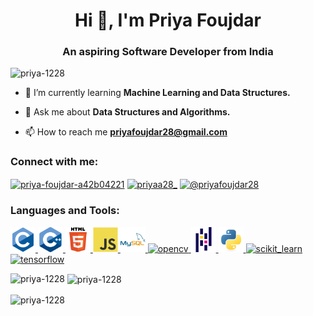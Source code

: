 <h1 align="center">Hi 👋, I'm Priya Foujdar</h1>
<h3 align="center">An aspiring Software Developer from India</h3>

<p align="left"> <img src="https://komarev.com/ghpvc/?username=priya-1228&label=Profile%20views&color=0e75b6&style=flat" alt="priya-1228" /> </p>

- 🌱 I’m currently learning **Machine Learning and Data Structures.**

- 💬 Ask me about **Data Structures and Algorithms.**

- 📫 How to reach me **priyafoujdar28@gmail.com**

<h3 align="left">Connect with me:</h3>
<p align="left">
<a href="https://linkedin.com/in/priya-foujdar-a42b04221" target="blank"><img align="center" src="https://raw.githubusercontent.com/rahuldkjain/github-profile-readme-generator/master/src/images/icons/Social/linked-in-alt.svg" alt="priya-foujdar-a42b04221" height="30" width="40" /></a>
<a href="https://instagram.com/priyaa28_" target="blank"><img align="center" src="https://raw.githubusercontent.com/rahuldkjain/github-profile-readme-generator/master/src/images/icons/Social/instagram.svg" alt="priyaa28_" height="30" width="40" /></a>
<a href="https://www.hackerearth.com/@priyafoujdar28" target="blank"><img align="center" src="https://raw.githubusercontent.com/rahuldkjain/github-profile-readme-generator/master/src/images/icons/Social/hackerearth.svg" alt="@priyafoujdar28" height="30" width="40" /></a>
</p>

<h3 align="left">Languages and Tools:</h3>
<p align="left"> <a href="https://www.cprogramming.com/" target="_blank" rel="noreferrer"> <img src="https://raw.githubusercontent.com/devicons/devicon/master/icons/c/c-original.svg" alt="c" width="40" height="40"/> </a> <a href="https://www.w3schools.com/cpp/" target="_blank" rel="noreferrer"> <img src="https://raw.githubusercontent.com/devicons/devicon/master/icons/cplusplus/cplusplus-original.svg" alt="cplusplus" width="40" height="40"/> </a> <a href="https://www.w3.org/html/" target="_blank" rel="noreferrer"> <img src="https://raw.githubusercontent.com/devicons/devicon/master/icons/html5/html5-original-wordmark.svg" alt="html5" width="40" height="40"/> </a> <a href="https://developer.mozilla.org/en-US/docs/Web/JavaScript" target="_blank" rel="noreferrer"> <img src="https://raw.githubusercontent.com/devicons/devicon/master/icons/javascript/javascript-original.svg" alt="javascript" width="40" height="40"/> </a> <a href="https://www.mysql.com/" target="_blank" rel="noreferrer"> <img src="https://raw.githubusercontent.com/devicons/devicon/master/icons/mysql/mysql-original-wordmark.svg" alt="mysql" width="40" height="40"/> </a> <a href="https://opencv.org/" target="_blank" rel="noreferrer"> <img src="https://www.vectorlogo.zone/logos/opencv/opencv-icon.svg" alt="opencv" width="40" height="40"/> </a> <a href="https://pandas.pydata.org/" target="_blank" rel="noreferrer"> <img src="https://raw.githubusercontent.com/devicons/devicon/2ae2a900d2f041da66e950e4d48052658d850630/icons/pandas/pandas-original.svg" alt="pandas" width="40" height="40"/> </a> <a href="https://www.python.org" target="_blank" rel="noreferrer"> <img src="https://raw.githubusercontent.com/devicons/devicon/master/icons/python/python-original.svg" alt="python" width="40" height="40"/> </a> <a href="https://scikit-learn.org/" target="_blank" rel="noreferrer"> <img src="https://upload.wikimedia.org/wikipedia/commons/0/05/Scikit_learn_logo_small.svg" alt="scikit_learn" width="40" height="40"/> </a> <a href="https://www.tensorflow.org" target="_blank" rel="noreferrer"> <img src="https://www.vectorlogo.zone/logos/tensorflow/tensorflow-icon.svg" alt="tensorflow" width="40" height="40"/> </a> </p>

<p><img align="left" src="https://github-readme-stats.vercel.app/api/top-langs?username=priya-1228&show_icons=true&locale=en&layout=compact" alt="priya-1228" /></p>

<p>&nbsp;<img align="center" src="https://github-readme-stats.vercel.app/api?username=priya-1228&show_icons=true&locale=en" alt="priya-1228" /></p>

<p><img align="center" src="https://github-readme-streak-stats.herokuapp.com/?user=priya-1228&" alt="priya-1228" /></p>

